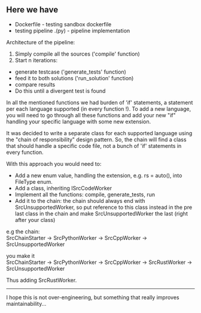 ## Here we have

- Dockerfile - testing sandbox dockerfile
- testing pipeline .(py) - pipeline implementation

Architecture of the pipeline: <br>

1) Simply compile all the sources ('compile' function)
2) Start n iterations:
 - generate testcase ('generate_tests' function)
 - feed it to both solutions ('run_solution' function)
 - compare results
 - Do this until a divergent test is found

In all the mentioned functions we had burden of 'if' statements,
a statement per each language supported (in every function !). 
To add a new language, you will need to go through all these 
functions and add your new "if" handling your specific language 
with some new extension.

It was decided to write a separate class for each supported language
using the "chain of responsibility" design pattern. So, the chain
will find a class that should handle a specific code file, not
a bunch of 'if' statements in every function.

With this approach you would need to:

- Add a new enum value, handling the extension, e.g. rs = auto(),
into FileType enum.
- Add a class, inheriting ISrcCodeWorker
- Implement all the functions: compile, generate_tests, run
- Add it to the chain: the chain should always end with 
SrcUnsupportedWorker, so put reference to this class instead in the
pre last class in the chain and make SrcUnsupportedWorker the last 
(right after your class)


e.g the chain: <br>
SrcChainStarter -> SrcPythonWorker -> SrcCppWorker ->
SrcUnsupportedWorker

you make it <br>
SrcChainStarter -> SrcPythonWorker -> SrcCppWorker -> SrcRustWorker ->
SrcUnsupportedWorker

Thus adding SrcRustWorker.

---
I hope this is not over-engineering, but something that really
improves maintainability...


